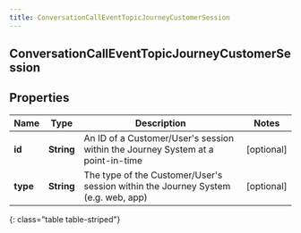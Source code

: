 ```yaml
---
title: ConversationCallEventTopicJourneyCustomerSession
---
```

## ConversationCallEventTopicJourneyCustomerSession


## Properties

| Name | Type | Description | Notes |
| ------------ | ------------- | ------------- | ------------- |
| **id** | <!----><!---->**String**<!----> | An ID of a Customer/User's session within the Journey System at a point-in-time |  [optional] |
| **type** | <!----><!---->**String**<!----> | The type of the Customer/User's session within the Journey System (e.g. web, app) |  [optional] |
{: class="table table-striped"}



